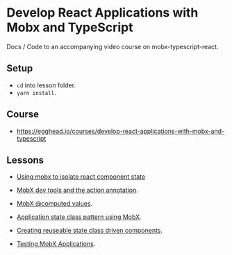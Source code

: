 # Develop React Applications with Mobx and TypeScript

Docs / Code to an accompanying video course on mobx-typescript-react.

## Setup 

* `cd` into lesson folder.
* `yarn install`.

## Course 
* https://egghead.io/courses/develop-react-applications-with-mobx-and-typescript

## Lessons

* [Using mobx to isolate react component state](https://egghead.io/lessons/react-using-mobx-to-isolate-a-react-component-state)

* [MobX dev tools and the action annotation](https://egghead.io/lessons/egghead-mobx-dev-tools-and-action).

* [MobX @computed values](https://egghead.io/lessons/react-mobx-computed-properties).

* [Application state class pattern using MobX](https://egghead.io/lessons/react-maintainable-application-state-class-pattern-using-mobx). 

* [Creating reuseable state class driven components](https://egghead.io/lessons/react-creating-reusable-state-class-driven-components).

* [Testing MobX Applications](https://egghead.io/lessons/react-testing-mobx-applications).
 